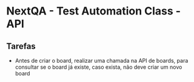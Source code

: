 # NextQA - Test Automation Class - API

## Tarefas
<!-- - Utilizar o arquivo .env e atribuir os respectivos tokens: `API_KEY` e `API_TOKEN` nesse arquivo. Ambos devem ser lidos/carregados antes do teste ser executado (https://www.npmjs.com/package/dotenv)' -->
<!-- - Utilizar o faker para criar dados aletório na descrição do cards (https://www.npmjs.com/package/@faker-js/faker) -->
- Antes de criar o board, realizar uma chamada na API de boards, para consultar se o board já existe, caso exista, não deve criar um novo board
<!-- - Colocar a const `listsCardsObj` em um arquivo JSON fora do teste e ler esse arquivo durante a execução do teste  -->